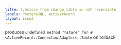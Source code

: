 ```yaml
---
title: t.hstore from change_table is not reversible
labels: PostgreSQL, activerecord
layout: issue
---
```


produces `undefined method 'hstore' for #<ActiveRecord::ConnectionAdapters::Table` on rollback

